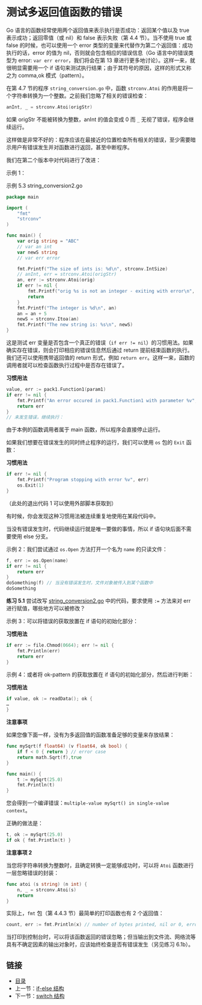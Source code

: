 # 测试多返回值函数的错误

Go 语言的函数经常使用两个返回值来表示执行是否成功：返回某个值以及 true 表示成功；返回零值（或 nil）和 false 表示失败（第 4.4 节）。当不使用 true 或 false 的时候，也可以使用一个 error 类型的变量来代替作为第二个返回值：成功执行的话，error 的值为 nil，否则就会包含相应的错误信息（Go 语言中的错误类型为 error: `var err error`，我们将会在第 13 章进行更多地讨论）。这样一来，就很明显需要用一个 if 语句来测试执行结果；由于其符号的原因，这样的形式又称之为 comma,ok 模式（pattern）。

在第 4.7 节的程序 `string_conversion.go` 中，函数 `strconv.Atoi` 的作用是将一个字符串转换为一个整数。之前我们忽略了相关的错误检查：

```go
anInt, _ = strconv.Atoi(origStr)
```

如果 origStr 不能被转换为整数，anInt 的值会变成 0 而 `_` 无视了错误，程序会继续运行。

这样做是非常不好的：程序应该在最接近的位置检查所有相关的错误，至少需要暗示用户有错误发生并对函数进行返回，甚至中断程序。

我们在第二个版本中对代码进行了改进：


示例 1：

示例 5.3 string_conversion2.go

```go
package main

import (
	"fmt"
	"strconv"
)

func main() {
	var orig string = "ABC"
	// var an int
	var newS string
	// var err error

	fmt.Printf("The size of ints is: %d\n", strconv.IntSize)	  
	// anInt, err = strconv.Atoi(origStr)
	an, err := strconv.Atoi(orig)
	if err != nil {
		fmt.Printf("orig %s is not an integer - exiting with error\n", orig)
		return
	} 
	fmt.Printf("The integer is %d\n", an)
	an = an + 5
	newS = strconv.Itoa(an)
	fmt.Printf("The new string is: %s\n", newS)
}
```

这是测试 err 变量是否包含一个真正的错误（`if err != nil`）的习惯用法。如果确实存在错误，则会打印相应的错误信息然后通过 return 提前结束函数的执行。我们还可以使用携带返回值的 return 形式，例如 `return err`。这样一来，函数的调用者就可以检查函数执行过程中是否存在错误了。

**习惯用法**

```go
value, err := pack1.Function1(param1)
if err != nil {
	fmt.Printf("An error occured in pack1.Function1 with parameter %v", param1)
	return err
}
// 未发生错误，继续执行：
```

由于本例的函数调用者属于 main 函数，所以程序会直接停止运行。

如果我们想要在错误发生的同时终止程序的运行，我们可以使用 `os` 包的 `Exit` 函数：

**习惯用法**

```go
if err != nil {
	fmt.Printf("Program stopping with error %v", err)
	os.Exit(1)
}
```

（此处的退出代码 1 可以使用外部脚本获取到）

有时候，你会发现这种习惯用法被连续重复地使用在某段代码中。

当没有错误发生时，代码继续运行就是唯一要做的事情，所以 if 语句块后面不需要使用 else 分支。

示例 2：我们尝试通过 `os.Open` 方法打开一个名为 `name` 的只读文件：

```go
f, err := os.Open(name)
if err != nil {
	return err
}
doSomething(f) // 当没有错误发生时，文件对象被传入到某个函数中
doSomething
```

**练习 5.1** 尝试改写 [string_conversion2.go](examples/chapter_5/string_conversion2.go) 中的代码，要求使用 `:=` 方法来对 err 进行赋值，哪些地方可以被修改？

示例 3：可以将错误的获取放置在 if 语句的初始化部分：

**习惯用法**

```go
if err := file.Chmod(0664); err != nil {
	fmt.Println(err)
	return err
}
```

示例 4：或者将 ok-pattern 的获取放置在 if 语句的初始化部分，然后进行判断：

**习惯用法**

```go
if value, ok := readData(); ok {
…
}
```

**注意事项**

如果您像下面一样，没有为多返回值的函数准备足够的变量来存放结果：
	
```go
func mySqrt(f float64) (v float64, ok bool) {
	if f < 0 { return } // error case
	return math.Sqrt(f),true
}

func main() {
	t := mySqrt(25.0)
	fmt.Println(t)
}
```

您会得到一个编译错误：`multiple-value mySqrt() in single-value context`。

正确的做法是：

```go
t, ok := mySqrt(25.0)
if ok { fmt.Println(t) }
```

**注意事项 2**

当您将字符串转换为整数时，且确定转换一定能够成功时，可以将 `Atoi` 函数进行一层忽略错误的封装：

```go
func atoi (s string) (n int) {
	n, _ = strconv.Atoi(s)
	return
}
```

实际上，`fmt` 包（第 4.4.3 节）最简单的打印函数也有 2 个返回值：

```go
count, err := fmt.Println(x) // number of bytes printed, nil or 0, error
```

当打印到控制台时，可以将该函数返回的错误忽略；但当输出到文件流、网络流等具有不确定因素的输出对象时，应该始终检查是否有错误发生（另见练习 6.1b）。

## 链接

- [目录](README.md)
- 上一节：[if-else 结构](./if-else结构.md)
- 下一节：[switch 结构](./switch结构.md)
